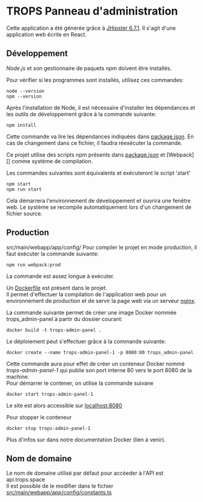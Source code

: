 # TROPS Panneau d'administration

Cette application a été générée grâce à [JHipster 6.7.1](https://www.jhipster.tech/documentation-archive/v6.7.1).
Il s'agit d'une application web écrite en React.

## Développement

_Node.js_ et son gestionnaire de paquets _npm_ doivent être installés.

Pour vérifier si les programmes sont installés, utilisez ces commandes:

    node --version
    npm --version

Après l'installation de Node, il est nécessaire d'installer les dépendances et les outils de développement grâce à la commande suivante:
    
    npm install


Cette commande va lire les dépendances indiquées dans [package.json](package.json).
En cas de changement dans ce fichier, il faudra réexécuter la commande.


Ce projet utilise des scripts npm présents dans [package.json](package.json) et [Webpack][] comme système de compilation.

Les commandes suivantes sont équivalents et exécuteront le script 'start'

    npm start
    npm run start

Cela démarrera l'environnement de développement et ouvrira une fenêtre web. Le système se recompile automatiquement lors d'un changement de fichier source.


## Production
src/main/webapp/app/config/
Pour compiler le projet en mode production, il faut exécuter la commande suivante:

    npm run webpack:prod
    
La commande est assez longue à exécuter.

Un [Dockerfile](Dockerfile) est présent dans le projet.  
Il permet d'effectuer la compilation de l'application web pour un environnement de production et de servir la page web via un serveur [nginx](https://nginx.org).

La commande suivante permet de créer une image Docker nommée trops_admin-panel à partir du dossier courant:

    docker build -t trops-admin-panel .

Le déploiement peut s'effectuer grâce à la commande suivante:
    
    docker create --name trops-admin-panel-1 -p 8080:80 trops_admin-panel

Cette commande aura pour effet de créer un conteneur Docker nommé _trops-admin-panel-1_ qui publie son port interne 80 vers le port 8080 de la machine.    
Pour démarrer le contener, on utilise la commande suivane

    docker start trops-admin-panel-1

Le site est alors accessible sur [localhost:8080]()

Pour stopper le conteneur

    docker stop trops-admin-panel-1



Plus d'infos sur dans notre documentation Docker (lien à venir).



## Nom de domaine

Le nom de domaine utilisé par défaut pour accéeder à l'API est api.trops.space  
Il est possible de le modifier dans le fichier [src/main/webapp/app/config/constants.ts]()